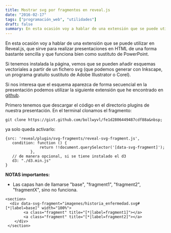 ```yaml
---
title: Mostrar svg por fragmentos en reveal.js
date: "2016-02-17"
tags: ["programación_web", "utilidades"]
draft: false
summary: En esta ocasión voy a hablar de una extensión que se puede utilizar en Reveal.js
---
```


En esta ocasión voy a hablar de una extensión que se puede utilizar en Reveal.js, que sirve para realizar presentaciones en HTML de una forma bastante sencilla y que funciona bien como sustituto de PowerPoint.

Si tenemos instalada la página, vemos que se pueden añadir esquemas vectoriales a partir de un fichero svg (que podemos generar con Inkscape, un programa gratuito sustituto de Adobe Illustrator o Corel).

Si nos interesa que el esquema aparezca de forma secuencial en la presentación podemos utilizar la siguiente extensión que he encontrado en [github](https://gist.github.com/bollwyvl/fe1d2806449487cdf88a).

Primero tenemos que descargar el código en el directorio plugins de nuestra presentación. En el terminal clonamos el fragmento:

    git clone https://gist.github.com/bollwyvl/fe1d2806449487cdf88a&nbsp;

ya solo queda activarlo:

```
{src: 'reveal/plugin/svg-fragments/reveal-svg-fragment.js',
   condition: function () {
               return !!document.querySelector('[data-svg-fragment]');
           },
   // de manera opcional, si se tiene instalado el d3
   d3: "./d3.min.js"
}
```

**NOTAS importantes:**

  * Las capas han de llamarse "base", "fragment1", "fragment2", "fragmentX", sino no funciona.

```
<section>
  <div data-svg-fragment="imagenes/historia_enfermedad.svg#[*|label=base]" width="100%">
        <a class="fragment" title="[*|label=fragment1]"></a>
        <a class="fragment" title="[*|label=fragment2]"></a>
    </div>
 </section>
```
